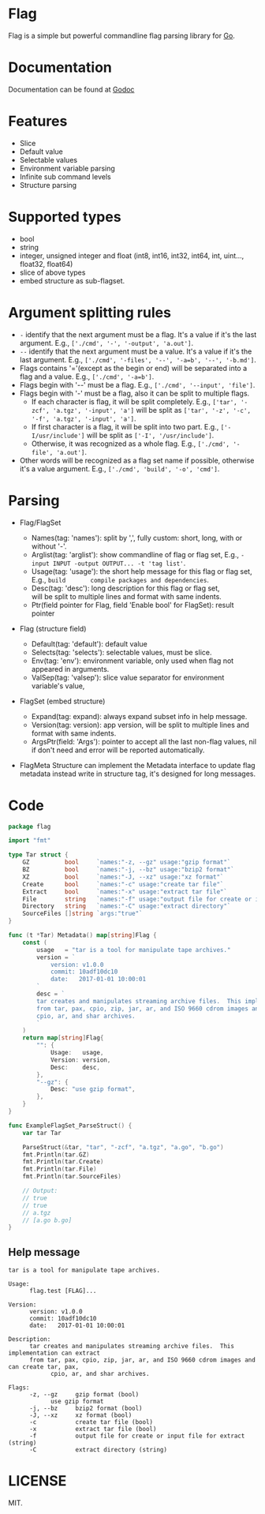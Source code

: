 # Flag

Flag is a simple but powerful commandline flag parsing library for [Go](https://golang.org).

# Documentation
Documentation can be found at [Godoc](https://godoc.org/github.com/cosiner/flag)


# Features
* Slice
* Default value
* Selectable values
* Environment variable parsing
* Infinite sub command levels
* Structure parsing

# Supported types
* bool
* string
* integer, unsigned integer and float (int8, int16, int32, int64, int, uint..., float32, float64)
* slice of above types
* embed structure as sub-flagset.

# Argument splitting rules
* `-` identify that the next argument must be a flag. It's a value if it's the last argument. 
   E.g., `['./cmd', '-', '-output', 'a.out']`.
* `--` identify that the next argument must be a value. It's a value if it's the last argument. 
  E.g., `['./cmd', '-files', '--', '-a=b', '--', '-b.md']`.
* Flags contains '='(except as the begin or end) will be separated into a flag and a value. 
  E.g., `['./cmd', '-a=b']`.
* Flags begin with '--' must be a flag. 
  E.g., `['./cmd', '--input', 'file']`.
* Flags begin with '-' must be a flag, also it can be split to multiple flags.
  - If each character is flag, it will be split completely. 
    E.g., `['tar', '-zcf', 'a.tgz', '-input', 'a']` 
    will be split as `['tar', '-z', '-c', '-f', 'a.tgz', '-input', 'a']`.   
  - If first character is a flag, it will be split into two part.
    E.g., `['-I/usr/include']` will be split as `['-I', '/usr/include']`.
  - Otherwise, it was recognized as a whole flag. 
    E.g., `['./cmd', '-file', 'a.out']`.
* Other words will be recognized as a flag set name if possible, otherwise it's a value argument.
    E.g., `['./cmd', 'build', '-o', 'cmd']`.
    
# Parsing
* Flag/FlagSet
  * Names(tag: 'names'): split by ',', fully custom: short, long, with or without '-'.
  * Arglist(tag: 'arglist'): show commandline of flag or flag set, 
    E.g., `-input INPUT -output OUTPUT... -t 'tag list'`.
  * Usage(tag: 'usage'): the short help message for this flag or flag set, 
    E.g., `build       compile packages and dependencies`.
  * Desc(tag: 'desc'): long description for this flag or flag set,  
    will be split to multiple lines and format with same indents.
  * Ptr(field pointer for Flag, field 'Enable bool' for FlagSet): result pointer
  
* Flag (structure field)
  * Default(tag: 'default'): default value
  * Selects(tag: 'selects'): selectable values, must be slice.
  * Env(tag: 'env'): environment variable, only used when flag not appeared in arguments.
  * ValSep(tag: 'valsep'): slice value separator for environment variable's value,
  
* FlagSet (embed structure)
  * Expand(tag: expand): always expand subset info in help message.
  * Version(tag: version): app version, will be split to multiple lines and format with same indents.
  * ArgsPtr(field: 'Args'): pointer to accept all the last non-flag values, 
    nil if don't need and error will be reported automatically.
  
* FlagMeta
  Structure can implement the Metadata interface to update flag metadata instead write in structure tag, it's designed
  for long messages.
   
  
# Code
```Go
package flag

import "fmt"

type Tar struct {
	GZ          bool     `names:"-z, --gz" usage:"gzip format"`
	BZ          bool     `names:"-j, --bz" usage:"bzip2 format"`
	XZ          bool     `names:"-J, --xz" usage:"xz format"`
	Create      bool     `names:"-c" usage:"create tar file"`
	Extract     bool     `names:"-x" usage:"extract tar file"`
	File        string   `names:"-f" usage:"output file for create or input file for extract"`
	Directory   string   `names:"-C" usage:"extract directory"`
	SourceFiles []string `args:"true"`
}

func (t *Tar) Metadata() map[string]Flag {
	const (
		usage   = "tar is a tool for manipulate tape archives."
		version = `
			version: v1.0.0
			commit: 10adf10dc10
			date:   2017-01-01 10:00:01
		`
		desc = `
		tar creates and manipulates streaming archive files.  This implementation can extract
		from tar, pax, cpio, zip, jar, ar, and ISO 9660 cdrom images and can create tar, pax,
        cpio, ar, and shar archives.
		`
	)
	return map[string]Flag{
		"": {
			Usage:   usage,
			Version: version,
			Desc:    desc,
		},
		"--gz": {
			Desc: "use gzip format",
		},
	}
}

func ExampleFlagSet_ParseStruct() {
	var tar Tar

	ParseStruct(&tar, "tar", "-zcf", "a.tgz", "a.go", "b.go")
	fmt.Println(tar.GZ)
	fmt.Println(tar.Create)
	fmt.Println(tar.File)
	fmt.Println(tar.SourceFiles)

	// Output:
	// true
	// true
	// a.tgz
	// [a.go b.go]
}

```
## Help message
```
tar is a tool for manipulate tape archives.

Usage:
      flag.test [FLAG]...

Version:
      version: v1.0.0
      commit: 10adf10dc10
      date:   2017-01-01 10:00:01

Description:
      tar creates and manipulates streaming archive files.  This implementation can extract
      from tar, pax, cpio, zip, jar, ar, and ISO 9660 cdrom images and can create tar, pax,
            cpio, ar, and shar archives.

Flags:
      -z, --gz     gzip format (bool)
            use gzip format
      -j, --bz     bzip2 format (bool)
      -J, --xz     xz format (bool)
      -c           create tar file (bool)
      -x           extract tar file (bool)
      -f           output file for create or input file for extract (string)
      -C           extract directory (string)
```

# LICENSE
MIT.
